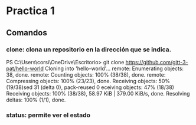 # Practica 1

## Comandos

### clone: clona un repositorio en la dirección que se indica.

PS C:\Users\corsi\OneDrive\Escritorio> git clone https://github.com/gitt-3-pat/hello-world
Cloning into 'hello-world'...
remote: Enumerating objects: 38, done.
remote: Counting objects: 100% (38/38), done.
remote: Compressing objects: 100% (23/23), done.
Receiving objects:  50% (19/38)sed 31 (delta 0), pack-reused 0 eceiving objects:  47% (18/38)
Receiving objects: 100% (38/38), 58.97 KiB | 379.00 KiB/s, done.
Resolving deltas: 100% (1/1), done.


### status: permite ver el estado 

